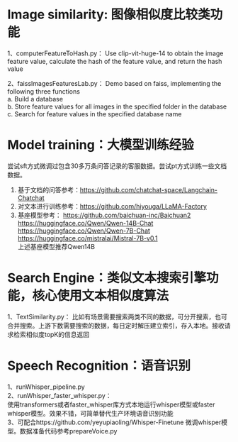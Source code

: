 # **Image similarity: 图像相似度比较类功能**
1、computerFeatureToHash.py：
Use clip-vit-huge-14 to obtain the image feature value, calculate the hash of the feature value, and return the hash value

2、faissImagesFeaturesLab.py：
Demo based on faiss, implementing the following three functions<br>
a. Build a database<br>
b. Store feature values for all images in the specified folder in the database<br>
c. Search for feature values in the specified database name

# **Model training：大模型训练经验**
尝试sft方式微调过包含30多万条问答记录的客服数据。尝试pt方式训练一些文档数据。
1. 基于文档的问答参考：https://github.com/chatchat-space/Langchain-Chatchat
2. 对文本进行训练参考：https://github.com/hiyouga/LLaMA-Factory
3. 基座模型参考：
https://github.com/baichuan-inc/Baichuan2<br>
https://huggingface.co/Qwen/Qwen-14B-Chat<br>
https://huggingface.co/Qwen/Qwen-7B-Chat<br>
https://huggingface.co/mistralai/Mistral-7B-v0.1<br>
上述基座模型推荐Qwen14B

# **Search Engine：类似文本搜索引擎功能，核心使用文本相似度算法**
1、TextSimilarity.py：
比如有场景需要搜索两类不同的数据，可分开搜索，也可合并搜索。上游下数需要搜索的数据，每日定时解压建立索引，存入本地。接收请求检索相似度topK的信息返回

# **Speech Recognition：语音识别**
1、runWhisper_pipeline.py<br>
2、runWhisper_faster_whisper.py：<br>
使用transformers或者faster_whisper库方式本地运行whisper模型或faster whisper模型。效果不错，可简单替代生产环境语音识别功能<br>
3、可配合https://github.com/yeyupiaoling/Whisper-Finetune 微调whisper模型。数据准备代码参考prepareVoice.py
